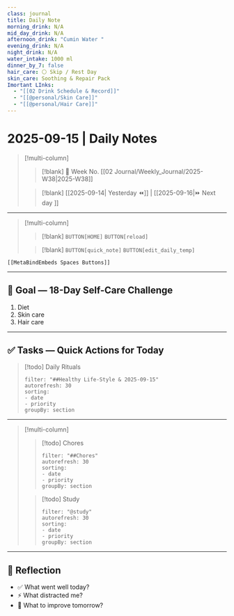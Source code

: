 ```yaml
---
class: journal
title: Daily Note
morning_drink: N/A
mid_day_drink: N/A
afternoon_drink: "Cumin Water "
evening_drink: N/A
night_drink: N/A
water_intake: 1000 ml
dinner_by_7: false
hair_care: ⚪ Skip / Rest Day
skin_care: Soothing & Repair Pack
Imortant LInks:
  - "[[02 Drink Schedule & Record]]"
  - "[[@personal/Skin Care]]"
  - "[[@personal/Hair Care]]"
---
```


# 2025-09-15 | Daily Notes

> [!multi-column]
> 
>> [!blank]
>> 📅 Week No. [[02 Journal/Weekly_Journal/2025-W38|2025-W38]]
>
>> [!blank]
>> [[2025-09-14| Yesterday ⏪]] |  [[2025-09-16|⏩ Next day ]]

---

> [!multi-column]
>
>> [!blank]
>> `BUTTON[HOME]` 
>> `BUTTON[reload]`
>
>> [!blank]
>> `BUTTON[quick_note]` 
>> `BUTTON[edit_daily_temp]` 
 
 ```meta-bind-embed
 [[MetaBindEmbeds Spaces Buttons]]
 ```
 
---


## 🎯 Goal — 18-Day Self-Care Challenge

1. Diet
2. Skin care
3. Hair care

---

## ✅ Tasks — Quick Actions for Today

> [!todo] Daily Rituals
> ```todoist
> filter: "##Healthy Life-Style & 2025-09-15"
> autorefresh: 30
> sorting:  
> - date
> - priority
> groupBy: section
> ```

---

> [!multi-column]
> 
>> [!todo] Chores
>> ```todoist
>> filter: "##Chores"
>> autorefresh: 30
>> sorting:  
>> - date
>> - priority
>> groupBy: section
>> ```
>
>> [!todo] Study
>> ```todoist
>> filter: "@study"
>> autorefresh: 30
>> sorting:  
>> - date
>> - priority
>> groupBy: section
>> ```

---

## 📓 Reflection

- ✅ What went well today?  
- ⚡ What distracted me?  
- 🎯 What to improve tomorrow?  
